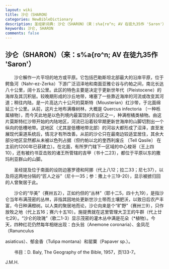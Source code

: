 ```yaml
---
layout: wiki
title: 沙仑（SHARON）
categories: NewBibleDictionary
description: 圣经新词典: 沙仑（SHARON）（来：s%a{ro^n; AV 在徒九35作 'Saron'）
keywords: 沙仑, SHARON
comments: false
---
```


## 沙仑（SHARON）（来：s%a{ro^n; AV 在徒九35作 'Saron'）

　　沙仑解作一片平坦的地方或平原。它包括巴勒斯坦北部最大的沿岸平原，位于鳄鱼河（Nahr-ez-Zerka）下游广泛沼泽地和南面亚雅仑谷与约帕之间，南北长达八十公里，阔十五公里。此区的特色主要是决定于更新世年代（Pleistocene）的海岸及其沉积层。较晚期形成的沙丘地带，堵塞了一些靠近海岸的河流或改变其河道；稍往内陆，是一片高达六十公尺的莫斯特（Mousterian）红沙带，于北面绵延三十公里。从前，这片土地布满橡树林，大概是 Quercus infectoria 〔一种栎属植物〕，而今天此地是以色列境内最富饶的农业区之一，种满柑橘类植物。由这片莫斯特红沙带开始的内陆地区，河流已沿着较早期更新世海岸的山脚切割出一个纵向的低槽地带。这地区（尤其是低槽地带北部）的河谷大都形成了沼泽，直至发展现代渠道系统后，情况才有所改善。从前的沙仑只在最南边较适宜居住，其余大部分地区显然都从未被以色列占据（但约帕以北的奎西利废丘 〔Tell Qasile〕 在主前约1200年已获建立）。在北面，有所罗门辖下一区域的中心梭哥（王上四10），还有被约书亚击败的诸王所管辖的吉甲（书十二23），都位于平原以东的撒玛利亚群山的山脚。

　　圣经提及位于南面的设防边塞罗德和阿挪（代上八12；拉二33；尼七37），以及将这两地分隔的“匠人之谷”（尼十一35；参：撒上十三19-20），显示被掳归回的人曾聚居于此。

　　沙仑的“华美”（赛卅五2），正如约但的“丛林”（耶十二5，四十九19），是指沙仑当年布满茂密的丛林，非指其因地处更新世沙土带而土壤肥沃，以致日后农产丰富，今日种满橙树。以人类的聚居地而论，沙仑向来是个“旷野”（赛卅三9），只作放牧之地（代上五16；赛六十五10）。施提赉就在这里管理大卫王的牛群（代上廿七29）。“沙仑的玫瑰”（歌二1-3）显示茂密的灌木丛中满是花朵（*植物）。今天，四种红花仍然每年相继出现：白头翁（Anemone coronaria）、金凤花（Ranunculus

asiaticus）、郁金香（Tulipa montana）和罂粟（Papaver sp.）。

　　书目：D. Baly, The Geography of the Bible, 1957，页133-7。

J.M.H.








